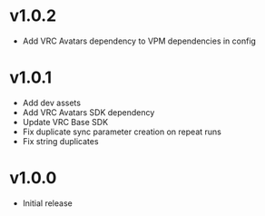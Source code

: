 # v1.0.2
- Add VRC Avatars dependency to VPM dependencies in config

# v1.0.1
- Add dev assets
- Add VRC Avatars SDK dependency
- Update VRC Base SDK
- Fix duplicate sync parameter creation on repeat runs
- Fix string duplicates

# v1.0.0
- Initial release
